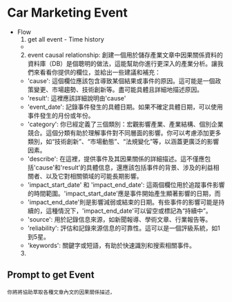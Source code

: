 # Car Marketing Event
* Flow
  1. get all event - Time history
    * 
  2. event causal relationship: 創建一個用於儲存產業文章中因果關係資料的資料庫（DB）是個聰明的做法，這能幫助你進行更深入的產業分析。讓我們來看看你提供的欄位，並給出一些建議和補充：
    * 'cause': 這個欄位應該包含導致某個結果或事件的原因。這可能是一個政策變更、市場趨勢、技術創新等。盡可能具體且詳細地描述原因。
    * 'result': 這裡應該詳細說明由'cause'
    * 'event_date': 記錄事件發生的具體日期。如果不確定具體日期，可以使用事件發生的月份或年份。
    * 'category': 你已經定義了三個類別：宏觀影響產業、產業結構、個別企業競合。這個分類有助於理解事件對不同層面的影響。你可以考慮添加更多類別，如“技術創新”、“市場動態”、“法規變化”等，以涵蓋更廣泛的影響因素。
    * 'describe': 在這裡，提供事件及其因果關係的詳細描述。這不僅應包括'cause'和'result'的具體信息，還應該包括事件的背景、涉及的利益相關者、以及它對相關領域的可能長期影響。
    * 'impact_start_date' 和 'impact_end_date': 這兩個欄位用於追蹤事件影響的時間範圍。'impact_start_date'應是事件開始產生顯著影響的日期，而
    * 'impact_end_date'則是影響減弱或結束的日期。有些事件的影響可能是持續的，這種情況下，'impact_end_date'可以留空或標記為“持續中”。
    * 'source': 用於記錄信息來源，如新聞報導、學術文章、行業報告等。
    * 'reliability': 評估和記錄來源信息的可靠性。這可以是一個評級系統，如1到5星。
    * 'keywords': 關鍵字或短語，有助於快速識別和搜索相關事件。
  3. 

## Prompt to get Event
```
你將將協助萃取各種文章內文的因果關係描述，



```
